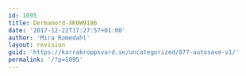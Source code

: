 ```yaml
---
id: 1095
title: Dermanord-XK0W9186
date: '2017-12-22T17:27:57+01:00'
author: 'Mira Romedahl'
layout: revision
guid: 'https://karrakroppsvard.se/uncategorized/877-autosave-v1/'
permalink: '/?p=1095'
---
```


